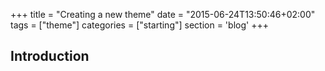 +++
title = "Creating a new theme"
date = "2015-06-24T13:50:46+02:00"
tags = ["theme"]
categories = ["starting"]
section = 'blog'
+++

## Introduction

